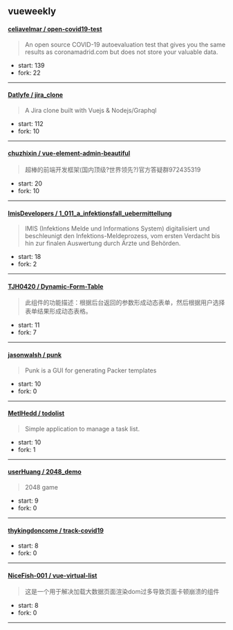 ## vueweekly

#### [celiavelmar / open-covid19-test](https://github.com/celiavelmar/open-covid19-test)

> An open source COVID-19 autoevaluation test that gives you the same results as coronamadrid.com but does not store your valuable data.

+ start: 139
+ fork: 22

----


#### [Datlyfe / jira_clone](https://github.com/Datlyfe/jira_clone)

> A Jira clone built with Vuejs & Nodejs/Graphql

+ start: 112
+ fork: 10

----


#### [chuzhixin / vue-element-admin-beautiful](https://github.com/chuzhixin/vue-element-admin-beautiful)

> 超棒的前端开发框架(国内顶级?世界领先?)官方答疑群972435319

+ start: 20
+ fork: 10

----


#### [ImisDevelopers / 1_011_a_infektionsfall_uebermittellung](https://github.com/ImisDevelopers/1_011_a_infektionsfall_uebermittellung)

> IMIS (Infektions Melde und Informations System) digitalisiert und beschleunigt den Infektions-Meldeprozess, vom ersten Verdacht bis hin zur finalen Auswertung durch Ärzte und Behörden.

+ start: 18
+ fork: 2

----


#### [TJH0420 / Dynamic-Form-Table](https://github.com/TJH0420/Dynamic-Form-Table)

> 此组件的功能描述：根据后台返回的参数形成动态表单，然后根据用户选择表单结果形成动态表格。

+ start: 11
+ fork: 7

----


#### [jasonwalsh / punk](https://github.com/jasonwalsh/punk)

> Punk is a GUI for generating Packer templates

+ start: 10
+ fork: 0

----


#### [MetlHedd / todolist](https://github.com/MetlHedd/todolist)

> Simple application to manage a task list.

+ start: 10
+ fork: 1

----


#### [userHuang / 2048_demo](https://github.com/userHuang/2048_demo)

> 2048 game

+ start: 9
+ fork: 0

----


#### [thykingdoncome / track-covid19](https://github.com/thykingdoncome/track-covid19)

> 

+ start: 8
+ fork: 0

----


#### [NiceFish-001 / vue-virtual-list](https://github.com/NiceFish-001/vue-virtual-list)

> 这是一个用于解决加载大数据页面渲染dom过多导致页面卡顿崩溃的组件

+ start: 8
+ fork: 0

----

